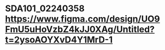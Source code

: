 # SDA101_02240358 https://www.figma.com/design/UO9FmU5uHoVzbZ4kJJ0XAg/Untitled?t=2ysoAOYXvD4Y1MrD-1
